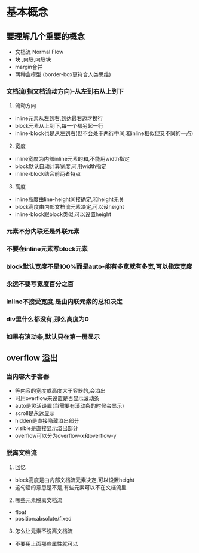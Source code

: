 # 基本概念
## 要理解几个重要的概念
* 文档流 Normal Flow
* 块 ,内联,内联块
* margin合并
* 两种盒模型 (border-box更符合人类思维)

### 文档流(指文档流动方向)-从左到右从上到下
1. 流动方向
* inline元素从左到右,到达最右边才换行
* block元素从上到下,每一个都另起一行
* inline-block也是从左到右(但不会处于两行中间,和inline相似但又不同的一点)

2. 宽度
* inline宽度为内部inline元素的和,不能用width指定
* block默认自动计算宽度,可用width指定
* inline-block结合前两者特点

3. 高度
* inline高度由line-height间接确定,和height无关
* block高度由内部文档流元素决定,可以设height
* inline-block跟block类似,可以设置height
### 元素不分内联还是外联元素
### 不要在inline元素写block元素
### block默认宽度不是100%而是auto-能有多宽就有多宽,可以指定宽度
### 永远不要写宽度百分之百
### inline不接受宽度,是由内联元素的总和决定
### div里什么都没有,那么高度为0
### 如果有滚动条,默认只在第一屏显示

## overflow 溢出
### 当内容大于容器
* 等内容的宽度或高度大于容器的,会溢出
* 可用overflow来设置是否显示滚动条
* auto是灵活设置(当需要有滚动条的时候会显示)
* scroll是永远显示
* hidden是直接隐藏溢出部分
* visible是直接显示溢出部分
* overflow可以分为overflow-x和overflow-y

### 脱离文档流
1. 回忆
* block高度是由内部文档流元素决定,可以设置height
* 这句话的意思是不是,有些元素可以不在文档流里

2. 哪些元素脱离文档流
* float
* position:absolute/fixed

3. 怎么让元素不脱离文档流
* 不要用上面那些属性就可以